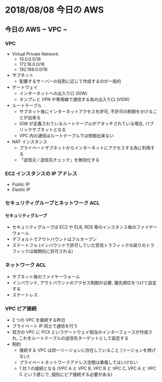 # 2018/08/08 今日の AWS

## 今日の AWS ~ VPC ~

### VPC

* Virtual Private Network
    * 10.0.0.0/16
    * 172.16.0.0/16
    * 192.168.0.0/16
* サブネット
    * 配置するサーバーの役割に応じて作成するのが一般的
* ゲートウェイ
    * インターネットへの出入り口 (IGW)
    * オンプレと VPN や専用線で通信する為の出入り口 (VGW)
* ルートテーブル
    * サブネット毎にインターネットアクセスを許可, 不許可の制限をかけることが出来る
    * IGW が定義されているルートテーブルがアタッチされている場合, パブリックサブネットとなる
    * VPC 内の通信はルートテーブルでは制御出来ない
* NAT インスタンス
    * プライベートサブネットからインターネットにアクセスする為に利用する
    * 「送信元 / 送信先チェック」を無効化する

### EC2 インスタンスの IP アドレス

* Public IP
* Elastic IP

### セキュリティグループとネットワーク ACL

#### セキュリティグループ

* セキュリティグループは EC2 や ELB, RDS 等のインスタンス毎のファイヤーウォール
* デフォルトでアウトバウントはフルオープン
* ステートフル (インバウンドで許可していた受信トラフィックの戻りのトラフィックは暗黙的に許可される)

### ネットワーク ACL

* サブネット毎のファイヤーウォール
* インバウンド, アウトバウントのアクセス制御が必要, 優先順位をつけて設定する
* ステートレス

### VPC ピア接続

* 2 つの VPC を接続する昨日
* プライベート IP 同士で通信を行う
* 双方の VPC に PCX というゲートウェイ相当のインターフェースが作成され, これをルートテーブルの送信先ターゲットとして設定する
* 制約
    * 接続する VPC は同一リージョンに存在していること (リージョンを跨げない)
    * プライベートネットワークアドレス空間は重複してはいけない
    * 1 対 1 の接続となる (VPC A と VPC B, VPC B と VPC C, VPC A と VPC C という感じで, 個別にピア接続する必要がある)
